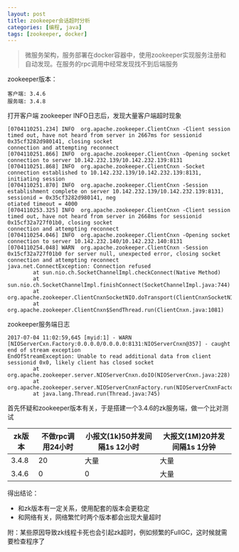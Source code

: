 ```yaml
---
layout: post
title: zookeeper会话超时分析
categories: [编程, java]
tags: [zookeeper, docker]
---
```


> 微服务架构，服务部署在docker容器中，使用zookeeper实现服务注册和自动发现。在服务的rpc调用中经常发现找不到后端服务

zookeeper版本：
```
客户端: 3.4.6
服务端: 3.4.8
```

打开客户端 zookeeper INFO日志后，发现大量客户端超时现象
```
[0704110251.234] INFO  org.apache.zookeeper.ClientCnxn -Client session timed out, have not heard from server in 2667ms for sessionid 0x35cf3282d980141, closing socket
connection and attempting reconnect
[0704110251.866] INFO  org.apache.zookeeper.ClientCnxn -Opening socket connection to server 10.142.232.139/10.142.232.139:8131
[0704110251.868] INFO  org.apache.zookeeper.ClientCnxn -Socket connection established to 10.142.232.139/10.142.232.139:8131, initiating session
[0704110251.870] INFO  org.apache.zookeeper.ClientCnxn -Session establishment complete on server 10.142.232.139/10.142.232.139:8131, sessionid = 0x35cf3282d980141, neg
otiated timeout = 4000
[0704110253.325] INFO  org.apache.zookeeper.ClientCnxn -Client session timed out, have not heard from server in 2668ms for sessionid 0x15cf32a727f01b0, closing socket
connection and attempting reconnect
[0704110254.046] INFO  org.apache.zookeeper.ClientCnxn -Opening socket connection to server 10.142.232.140/10.142.232.140:8131
[0704110254.048] WARN  org.apache.zookeeper.ClientCnxn -Session 0x15cf32a727f01b0 for server null, unexpected error, closing socket connection and attempting reconnect
java.net.ConnectException: Connection refused
        at sun.nio.ch.SocketChannelImpl.checkConnect(Native Method)
        at sun.nio.ch.SocketChannelImpl.finishConnect(SocketChannelImpl.java:744)
        at org.apache.zookeeper.ClientCnxnSocketNIO.doTransport(ClientCnxnSocketNIO.java:361)
        at org.apache.zookeeper.ClientCnxn$SendThread.run(ClientCnxn.java:1081)
```
zookeeper服务端日志
```
2017-07-04 11:02:59,645 [myid:1] - WARN  [NIOServerCxn.Factory:0.0.0.0/0.0.0.0:8131:NIOServerCnxn@357] - caught end of stream exception
EndOfStreamException: Unable to read additional data from client sessionid 0x0, likely client has closed socket
        at org.apache.zookeeper.server.NIOServerCnxn.doIO(NIOServerCnxn.java:228)
        at org.apache.zookeeper.server.NIOServerCnxnFactory.run(NIOServerCnxnFactory.java:203)
        at java.lang.Thread.run(Thread.java:745)
```

首先怀疑和zookeeper版本有关，于是搭建一个3.4.6的zk服务端，做一个比对测试

|zk版本   |   不做rpc调用24小时  |  小报文(1k)50并发间隔1s 12小时 | 大报文(1M)20并发间隔1s 1分钟 |
| ------- | -------------------- | ------------------------------ | ------------------------ |
|3.4.8    |          20          |               大量             |          大量            |   
|3.4.6    |           0          |                 0              |          大量           |

得出结论：
* 和zk版本有一定关系，使用配套的版本会更稳定
* 和网络有关，网络繁忙时两个版本都会出现大量超时

附：某些原因导致zk线程卡死也会引起zk超时，例如频繁的FullGC，这时候就需要检查程序了